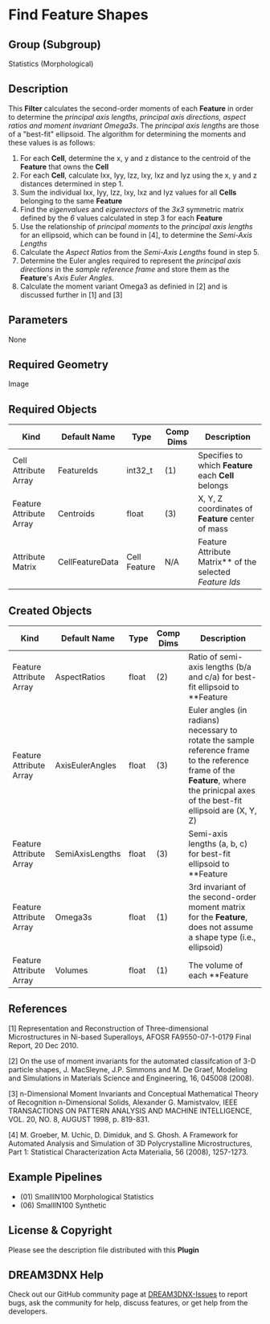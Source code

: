 # Find Feature Shapes

## Group (Subgroup)

Statistics (Morphological)

## Description

This **Filter** calculates the second-order moments of each **Feature** in order to determine the *principal axis lengths, principal axis directions, aspect ratios and moment invariant Omega3s*.  The *principal axis lengths* are those of a "best-fit" ellipsoid.  The algorithm for determining the moments and these values is as follows:

1. For each **Cell**, determine the x, y and z distance to the centroid of the **Feature** that owns the **Cell**
2. For each **Cell**, calculate Ixx, Iyy, Izz, Ixy, Ixz and Iyz using the x, y and z distances determined in step 1.
3. Sum the individual Ixx, Iyy, Izz, Ixy, Ixz and Iyz values for all **Cells** belonging to the same **Feature**
4. Find the *eigenvalues* and *eigenvectors* of the *3x3* symmetric matrix defined by the *6* values calculated in step 3 for each **Feature**
5. Use the relationship of *principal moments* to the *principal axis lengths* for an ellipsoid, which can be found in [4], to determine the *Semi-Axis Lengths*
6. Calculate the *Aspect Ratios* from the *Semi-Axis Lengths* found in step 5.
7. Determine the Euler angles required to represent the *principal axis directions* in the *sample reference frame* and store them as the **Feature**'s *Axis Euler Angles*.
8. Calculate the moment variant Omega3 as definied in [2] and is discussed further in [1] and [3]

## Parameters

None

## Required Geometry

Image

## Required Objects

| Kind                      | Default Name | Type     | Comp Dims | Description                                 |
|---------------------------|--------------|----------|--------|---------------------------------------------|
| Cell Attribute Array | FeatureIds | int32_t | (1) | Specifies to which **Feature** each **Cell** belongs |
| Feature Attribute Array | Centroids | float | (3) | X, Y, Z coordinates of **Feature** center of mass |
|   Attribute Matrix   | CellFeatureData | Cell Feature | N/A | Feature Attribute Matrix** of the selected *Feature Ids* |

## Created Objects

| Kind                      | Default Name | Type     | Comp Dims | Description                                 |
|---------------------------|--------------|----------|--------|---------------------------------------------|
| Feature Attribute Array | AspectRatios | float | (2) | Ratio of semi-axis lengths (b/a and c/a) for best-fit ellipsoid to **Feature |
| Feature Attribute Array | AxisEulerAngles | float | (3) | Euler angles (in radians) necessary to rotate the sample reference frame to the reference frame of the **Feature**, where the prinicpal axes of the best-fit ellipsoid are (X, Y, Z) |
| Feature Attribute Array | SemiAxisLengths | float | (3) | Semi-axis lengths (a, b, c) for best-fit ellipsoid to **Feature |
| Feature Attribute Array | Omega3s | float | (1) | 3rd invariant of the second-order moment matrix for the **Feature**, does not assume a shape type (i.e., ellipsoid) |
| Feature Attribute Array | Volumes | float | (1) | The volume of each **Feature |

## References ##

[1] Representation and Reconstruction of Three-dimensional Microstructures in Ni-based Superalloys, AFOSR FA9550-07-1-0179 Final Report, 20 Dec 2010.

[2] On the use of moment invariants for the automated classifcation of 3-D particle shapes, J. MacSleyne, J.P. Simmons and M. De Graef, Modeling and Simulations in Materials Science and Engineering, 16, 045008 (2008).

[3] n-Dimensional Moment Invariants and Conceptual Mathematical Theory of Recognition n-Dimensional Solids, Alexander G. Mamistvalov, IEEE TRANSACTIONS ON PATTERN ANALYSIS AND MACHINE INTELLIGENCE, VOL. 20, NO. 8, AUGUST 1998, p. 819-831.

[4] M. Groeber, M. Uchic, D. Dimiduk, and S. Ghosh.    A Framework for Automated Analysis and Simulation of 3D Polycrystalline Microstructures, Part 1: Statistical Characterization    Acta Materialia, 56 (2008), 1257-1273.

## Example Pipelines

+ (01) SmallIN100 Morphological Statistics
+ (06) SmallIN100 Synthetic

## License & Copyright

Please see the description file distributed with this **Plugin**

## DREAM3DNX Help

Check out our GitHub community page at [DREAM3DNX-Issues](https://github.com/BlueQuartzSoftware/DREAM3DNX-Issues) to report bugs, ask the community for help, discuss features, or get help from the developers.
